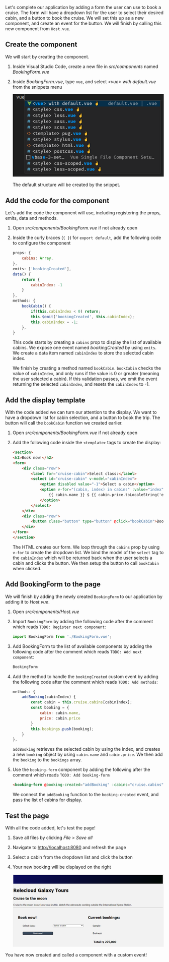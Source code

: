 Let's complete our application by adding a form the user can use to book a cruise. The form will have a dropdown list for the user to select their desired cabin, and a button to book the cruise. We will set this up as a new component, and create an event for the button. We will finish by calling this new component from `Host.vue`.

## Create the component

We will start by creating the component.

1. Inside Visual Studio Code, create a new file in *src/components* named *BookingForm.vue*
1. Inside *BookingForm.vue*, type `vue`, and select *\<vue\> with default.vue* from the snippets menu

    ![Screenshot of the snippets menu with \<vue\> with default.vue selected](./images/vue-create.png)

    The default structure will be created by the snippet.

## Add the code for the component

Let's add the code the component will use, including registering the props, emits, data and methods.

1. Open *src/components/BookingForm.vue* if not already open
1. Inside the curly braces (`{ }`) for `export default`, add the following code to configure the component

    ```javascript
    props: {
        cabins: Array,
    },
    emits: ['bookingCreated'],
    data() {
        return {
            cabinIndex: -1
        }
    },
    methods: {
        bookCabin() {
            if(this.cabinIndex < 0) return;
            this.$emit('bookingCreated', this.cabinIndex);
            this.cabinIndex = -1;
        },
    }
    ```

    This code starts by creating a `cabins` prop to display the list of available cabins. We expose one event named *bookingCreated* by using `emits`. We create a data item named `cabinIndex` to store the selected cabin index.

    We finish by creating a method named `bookCabin`. `bookCabin` checks the value of `cabinIndex`, and only runs if the value is 0 or greater (meaning the user selected a cabin). If this validation passes, we emit the event returning the selected `cabinIndex`, and resets the `cabinIndex` to -1.

## Add the display template

With the code added we can turn our attention to the display. We want to have a dropdown list for cabin selection, and a button to book the trip. The button will call the `bookCabin` function we created earlier.

1. Open *src/components/BookingForm.vue* if not already open
1. Add the following code inside the `<template>` tags to create the display:

    ```html
    <section>
    <h2>Book now!</h2>
    <form>
        <div class="row">
            <label for="cruise-cabin">Select class:</label>
            <select id="cruise-cabin" v-model="cabinIndex">
                <option disabled value="-1">Select a cabin</option>
                <option v-for="(cabin, index) in cabins" :value="index" :key="index">
                    {{ cabin.name }} $ {{ cabin.price.toLocaleString('en-US') }}
                </option>
            </select>
        </div>
        <div class="row">
            <button class="button" type="button" @click="bookCabin">Book now!</button>
        </div>
    </form>
    </section>
    ```

    The HTML creates our form. We loop through the `cabins` prop by using `v-for` to create the dropdown list. We bind the model of the `select` tag to the `cabinIndex` which will be returned back when the user selects a cabin and clicks the button. We then setup the button to call `bookCabin` when clicked.

## Add BookingForm to the page

We will finish by adding the newly created `BookingForm` to our application by adding it to *Host.vue*.

1. Open *src/components/Host.vue*
1. Import `BookingForm` by adding the following code after the comment which reads `TODO: Register next component`:

    ```javascript
    import BookingForm from './BookingForm.vue';
    ```

1. Add BookingForm to the list of available components by adding the following code after the comment which reads `TODO: Add next component`:

    ```javascript
    BookingForm
    ```

1. Add the method to handle the `bookingCreated` custom event by adding the following code after the comment which reads `TODO: Add methods`:

    ```javascript
    methods: {
        addBooking(cabinIndex) {
            const cabin = this.cruise.cabins[cabinIndex];
            const booking = {
                cabin: cabin.name,
                price: cabin.price
            }
            this.bookings.push(booking);
        }
    },
    ```

    `addBooking` retrieves the selected cabin by using the index, and creates a new `booking` object by using `cabin.name` and `cabin.price`. We then add the `booking` to the `bookings` array.

1. Use the `booking-form` component by adding the following after the comment which reads `TODO: Add booking-form`

    ```html
    <booking-form @booking-created="addBooking" :cabins="cruise.cabins"></booking-form>
    ```

    We connect the `addBooking` function to the `booking-created` event, and pass the list of cabins for display.

## Test the page

With all the code added, let's test the page!

1. Save all files by clicking *File* > *Save all*
1. Navigate to [http://localhost:8080](http://localhost:8080) and refresh the page
1. Select a cabin from the dropdown list and click the button
1. Your new booking will be displayed on the right

    ![Screenshot of the final application with the form shown on the left and list on the right](./images/list-component.png)

You have now created and called a component with a custom event!
